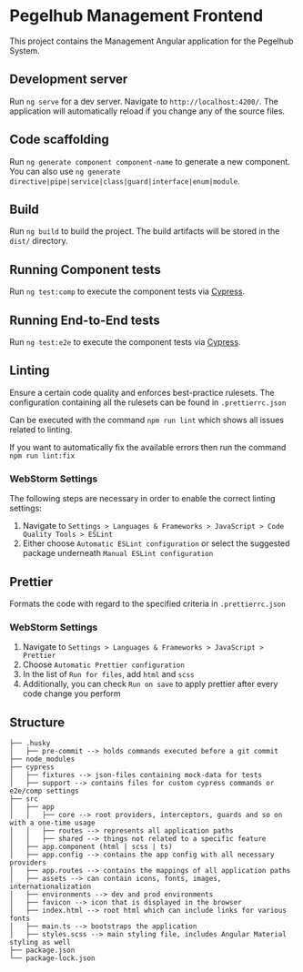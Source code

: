 # Pegelhub Management Frontend

This project contains the Management Angular application for the Pegelhub System.

## Development server

Run `ng serve` for a dev server. Navigate to `http://localhost:4200/`. The application will automatically reload if you change any of the source files.

## Code scaffolding

Run `ng generate component component-name` to generate a new component. You can also use `ng generate directive|pipe|service|class|guard|interface|enum|module`.

## Build

Run `ng build` to build the project. The build artifacts will be stored in the `dist/` directory.

## Running Component tests

Run `ng test:comp` to execute the component tests via [Cypress](https://docs.cypress.io).

## Running End-to-End tests

Run `ng test:e2e` to execute the component tests via [Cypress](https://docs.cypress.io).

## Linting

Ensure a certain code quality and enforces best-practice rulesets.
The configuration containing all the rulesets can be found in `.prettierrc.json`

Can be executed with the command `npm run lint` which shows all issues related to linting.

If you want to automatically fix the available errors then run the command `npm run lint:fix`

### WebStorm Settings

The following steps are necessary in order to enable the correct linting settings:

1. Navigate to `Settings > Languages & Frameworks > JavaScript > Code Quality Tools > ESLint`
2. Either choose `Automatic ESLint configuration` or select the suggested package underneath `Manual ESLint configuration`

## Prettier

Formats the code with regard to the specified criteria in `.prettierrc.json`

### WebStorm Settings

1. Navigate to `Settings > Languages & Frameworks > JavaScript > Prettier`
2. Choose `Automatic Prettier configuration`
3. In the list of `Run for files`, add `html` and `scss`
4. Additionally, you can check `Run on save` to apply prettier after every code change you perform

## Structure

```
├── .husky
│   ├── pre-commit --> holds commands executed before a git commit
├── node_modules
├── cypress
│   ├── fixtures --> json-files containing mock-data for tests
│   ├── support --> contains files for custom cypress commands or e2e/comp settings
├── src
│   ├── app
│   │   ├── core --> root providers, interceptors, guards and so on with a one-time usage
│   │   ├── routes --> represents all application paths
│   │   ├── shared --> things not related to a specific feature
│   ├── app.component (html | scss | ts)
│   ├── app.config --> contains the app config with all necessary providers
│   ├── app.routes --> contains the mappings of all application paths
│   ├── assets --> can contain icons, fonts, images, internationalization
│   ├── environments --> dev and prod environments
│   ├── favicon --> icon that is displayed in the browser
│   ├── index.html --> root html which can include links for various fonts
│   ├── main.ts --> bootstraps the application
│   ├── styles.scss --> main styling file, includes Angular Material styling as well
├── package.json
└── package-lock.json
```

